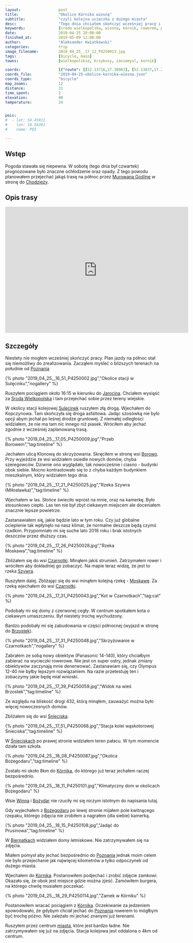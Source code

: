 ```yaml
---
layout:                 post
title:                  "Okolice Kórnika wiosną"
subtitle:               "czyli kolejna ucieczka z dużego miasta"
desc:                   "Tego dnia chciałem skończyć wcześniej pracę i przejechać z Murowanej Gośliny do Chodzieży. Niestety nie udało mi się i dlatego awaryjnie ruszyłem na wiejskie tereny na południe od Poznania."
keywords:               [środa wielkopolska, wiosna, kórnik, rowerem, pole, moskawa, szywra]
date:                   2019-04-25 20:00:00
finished_at:            2019-05-09 12:00:00
author:                 "Aleksander Kwiatkowski"
categories:             trip
image_filename:         2019_04_25__17_12_P4250013.jpg
tags:                   [bicycle, main]
towns:                  [wielkopolskie, krzykosy, zaniemysl, kornik]

coords:                 [{"route": [[52.13716,17.30963], [52.13837,17.26200], [52.14711,17.22157], [52.17423,17.22183], [52.21705,17.12570], [52.21390,17.11668], [52.24854,17.08724], [52.28148,17.10493]], "type": "bicycle"}]
coords_file:            "2019-04-25-okolice-kornika-wiosna.json"
coords_type:            "bicycle"
map_zooms:              12
distance:               31
time_spent:             2
elevation:              90
temperature:            24


pois:
#  - lat: 54.45911
#    lon: 18.56281
#    name: POI

---
```



[wiki-murowana-goslina]: https://pl.wikipedia.org/wiki/Murowana_Go%C5%9Blina
[wiki-chodziez]: https://pl.wikipedia.org/wiki/Chodzie%C5%BC
[wiki-poznan]: https://pl.wikipedia.org/wiki/Pozna%C5%84
[wiki-jarocin]: https://pl.wikipedia.org/wiki/Jarocin
[wiki-sroda-wielkopolska]: https://pl.wikipedia.org/wiki/%C5%9Aroda_Wielkopolska
[wiki-sulecinek]: https://pl.wikipedia.org/wiki/Sul%C4%99cinek
[wiki-borowo]: https://pl.wikipedia.org/wiki/Borowo_(powiat_%C5%9Bredzki)
[wiki-czarnotki]: https://pl.wikipedia.org/wiki/Czarnotki
[wiki-brzostek]: https://pl.wikipedia.org/wiki/Brzostek_(wojew%C3%B3dztwo_wielkopolskie)
[wiki-snieciska]: https://pl.wikipedia.org/wiki/%C5%9Anieciska
[wiki-kornik]: https://pl.wikipedia.org/wiki/K%C3%B3rnik
[wiki-winna]: https://pl.wikipedia.org/wiki/Winna_(wojew%C3%B3dztwo_wielkopolskie)
[wiki-bozydar]: https://pl.wikipedia.org/wiki/Bo%C5%BCydar_(wojew%C3%B3dztwo_wielkopolskie)
[wiki-biernatki]: https://pl.wikipedia.org/wiki/Biernatki_(powiat_pozna%C5%84ski)
[wiki-moskawa-rzeka]: https://pl.wikipedia.org/wiki/Moskawa
[wiki-szywra-rzeka]: https://pl.wikipedia.org/wiki/Szywra

## Wstęp

Pogoda stawała się niepewna. W sobotę (tego dnia był czwartek) prognozowane było
znaczne ochłodzenie oraz opady. Z tego powodu planowałem przejechać jakąś trasę
na północ przez [Murowaną Goślinę][wiki-murowana-goslina] w
stronę do [Chodzieży][wiki-chodziez].

## Opis trasy

<iframe height='405' width='590' frameborder='0' allowtransparency='true' scrolling='no' src='https://www.strava.com/activities/2318407446/embed/d0dc3e38a6771bceb3449d930844ce832a1f0ce8'></iframe>

## Szczegóły

Niestety nie mogłem wcześniej skończyć pracy. Plan jazdy na północ
stał się niemożliwy do zrealizowania. Zacząłem myśleć o bliższych terenach
na południe od [Poznania][wiki-poznan]

{% photo "2019_04_25__16_51_P4250002.jpg","Okolice stacji w Sulęcinku","nogallery" %}

Ruszyłem pociągiem około 16:15 w kierunku do [Jarocina][wiki-jarocin].
Chciałem wysiąść za [Środą Wielkopolską][wiki-sroda-wielkopolska] i tam
przejechać sobie przez tereny wiejskie.

W okolicy stacji kolejowej [Sulęcinek][wiki-sulecinek] ruszyłem złą drogą.
Wjechałem do Kopczynowa. Tam skończyła się droga asfaltowa.
Jadąc szosówką nie było opcji abym jechał po leśnej drodze gruntowej.
Z niemałej odległości widziałem, że nie ma tam nic innego niż piasek.
Wróciłem aby jechać zgodnie z wcześniej zaplanowaną trasą.

{% photo "2019_04_25__17_05_P4250009.jpg","Przeb Borowem","tag:timeline" %}

Jechałem ulicą Klonową do skrzyżowania. Skręciłem w stronę wsi [Borowo][wiki-borowo].
Przy wyjeździe ze wsi widziałem osiedle nowych domów, chyba szeregowców. Dziwnie ono wyglądało,
tak nowocześnie i ciasno - budynki obok siebie. Mocno kontrastowało się to z chyba każdym
budynkiem mieszkalnym, który widziałem tego dnia.

{% photo "2019_04_25__17_21_P4250025.jpg","Rzeka Szywra (Miłosławka)","tag:timeline" %}

Wjechałem w las. Słońce świeciło wprost na mnie, oraz na kamerkę. Było stosunkowo ciepło.
Las ten nie był zbyt ciekawym miejscem ale doceniałem znacznie lepsze powietrze.

Zastanawiałem się, jakie będzie lato w tym roku. Czy już globalne ocieplenie tak wpłynęło na
nasz klimat, że normalne deszcze będą czymś rzadkim. Przypomniało mi się suche
lato 2018 roku i brak istotnych deszczów przez dłuższy czas.

{% photo "2019_04_25__17_26_P4250028.jpg","Rzeka Moskawa","tag:timeline" %}

Zbliżałem się do wsi [Czarnotki][wiki-czarnotki]. Minąłem jakiś strumień.
Zatrzymałem rower i wróciłem aby dokładniej go zobaczyć.
Na mapie teraz widzę, że jest to rzeka [Szywra][wiki-szywra-rzeka].

Ruszyłem dalej. Zbliżając się do wsi minąłem kolejną rzekę - [Moskawę][wiki-moskawa-rzeka].
Za rzeką wjechałem do wsi [Czarnotki][wiki-czarnotki].

{% photo "2019_04_25__17_31_P4250043.jpg","Kot w Czarnotkach","tag:cat" %}

Podobały mi się domy z czerwonej cegły. W centrum spotkałem kota
o ciekawym umaszczeniu. Był niestety trochę wychudzony.

Bardzo podobały mi się zabudowania w części północnej
(wyjazd w stronę do [Brzostek][wiki-brzostek]).

{% photo "2019_04_25__17_31_P4250048.jpg","Skrzyżowanie w Czarnotkach","nogallery" %}

Zabrałem ze sobą nowy obiektyw (Panasonic 14-140), który chciałbym zabierać
na wycieczki rowerowe. Nie jest on super ostry, jednak zmiany obiektywów zaczynają
mnie denerwować. Zastanawiam się, czy Olympus 12-40 nie byłby lepszym rozwiązaniem.
Na razie przetestuję ten i zobaczymy jakie będę miał wnioski.

{% photo "2019_04_25__17_39_P4250059.jpg","Widok na wieś Brzostek","tag:timeline" %}

Ze względu na bliskość drogi 432, którą minąłem, zauważyć można było więcej nowoczesnych domów.

Zbliżałem się do wsi [Śnieciska][wiki-snieciska].

{% photo "2019_04_25__17_51_P4250068.jpg","Stacja kolei wąskotorowej Śnieciska","tag:timeline" %}

W [Śnieciskach][wiki-snieciska] po prawej stronie widziałem teren pałacu.
W tym momencie działa tam szkoła.

{% photo "2019_04_25__18_08_P4250087.jpg","Okolica Bożegodaru","tag:timeline" %}

Zostało mi około 8km do [Kórnika][wiki-kornik], do którego już teraz jechałem
raczej bezpośrednio.

{% photo "2019_04_25__18_11_P4250101.jpg","Klimatyczny dom w okolicach Bożegodaru" %}

Wsie [Winna][wiki-winna] i [Bożydar][wiki-bozydar] nie rzuciły mi się niczym
istotnym do napisania tutaj.

Gdy wyjechałem z [Bożegodaru][wiki-bozydar] po lewej stronie mijałem pole
kwitnącego rzepaku, którego zdjęcia nie zrobiłem a nagrałem (dla siebie)
kamerką.

{% photo "2019_04_25__18_15_P4250108.jpg","Jadąć do Prusinowa","tag:timeline" %}

W [Biernatkach][wiki-biernatki] widziałem domy letniskowe. Nie zatrzymywałem się
na zdjęcia.

Miałem pomysł aby jechać bezpośrednio do [Poznania][wiki-poznan] jednak
moim celem nie było przejechanie jak najwięcej kilometrów a tylko odpoczynek
od dużego miasta.

Wjechałem do [Kórnika][wiki-kornik]. Postanowiłem podjechać i
zrobić zdjęcie zamkowi. Okazało się, że obok jest miejsce gdzie można
zjeść. Zamówiłem burgera, na którego chwilę musiałem poczekać.

{% photo "2019_04_25__18_29_P4250114.jpg","Zamek w Kórniku" %}

Postanowiłem wracać pociągiem z [Kórnika][wiki-kornik].
Oczekiwanie za jedzeniem spowodowało, że gdybym chciał jechać do
[Poznania][wiki-poznan] rowerem to mógłbym być trochę późno.
Nie zależało mi jechać znanymi już terenami.

Ruszyłem przez centrum [miasta][wiki-kornik],
które jest bardzo ładne. Nie zatrzymywałem się już
na zdjęcia. Stacja kolejowa jest oddalona o 4km od centrum.
